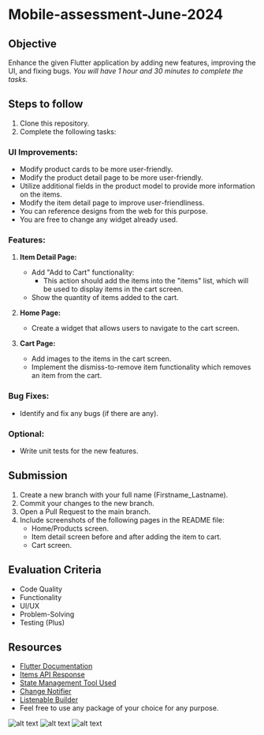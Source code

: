 # Mobile-assessment-June-2024

## Objective

Enhance the given Flutter application by adding new features, improving the UI, and fixing bugs.
_You will have 1 hour and 30 minutes to complete the tasks._

## Steps to follow

1. Clone this repository.
2. Complete the following tasks:

### UI Improvements:

- Modify product cards to be more user-friendly.
- Modify the product detail page to be more user-friendly.
- Utilize additional fields in the product model to provide more information on the items.
- Modify the item detail page to improve user-friendliness.
- You can reference designs from the web for this purpose.
- You are free to change any widget already used.

### Features:

1. **Item Detail Page:**

   - Add "Add to Cart" functionality:
     - This action should add the items into the "items" list, which will be used to display items in the cart screen.
   - Show the quantity of items added to the cart.

2. **Home Page:**

   - Create a widget that allows users to navigate to the cart screen.

3. **Cart Page:**
   - Add images to the items in the cart screen.
   - Implement the dismiss-to-remove item functionality which removes an item from the cart.

### Bug Fixes:

- Identify and fix any bugs (if there are any).

### Optional:

- Write unit tests for the new features.

## Submission

1. Create a new branch with your full name (Firstname_Lastname).
2. Commit your changes to the new branch.
3. Open a Pull Request to the main branch.
4. Include screenshots of the following pages in the README file:
   - Home/Products screen.
   - Item detail screen before and after adding the item to cart.
   - Cart screen.

## Evaluation Criteria

- Code Quality
- Functionality
- UI/UX
- Problem-Solving
- Testing (Plus)

## Resources

- [Flutter Documentation](https://flutter.dev/docs)
- [Items API Response](https://fakestoreapi.com/products)
- [State Management Tool Used](https://pub.dev/packages/provider)
- [Change Notifier](https://api.flutter.dev/flutter/foundation/ChangeNotifier-class.html)
- [Listenable Builder](https://api.flutter.dev/flutter/widgets/ListenableBuilder-class.html)
- Feel free to use any package of your choice for any purpose.

![alt text](image.png)
![alt text](image-1.png)
![alt text](image-2.png)
